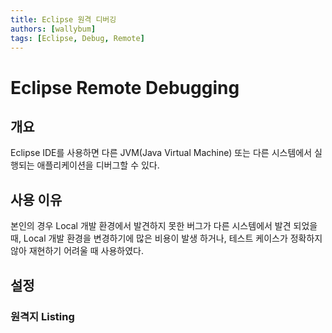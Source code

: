 ```yaml
---
title: Eclipse 원격 디버깅
authors: [wallybum]
tags: [Eclipse, Debug, Remote]
---
```


# Eclipse Remote Debugging

## 개요
Eclipse IDE를 사용하면 다른 JVM(Java Virtual Machine) 또는 다른 시스템에서 실행되는 애플리케이션을 디버그할 수 있다.

## 사용 이유
본인의 경우 Local 개발 환경에서 발견하지 못한 버그가 다른 시스템에서 발견 되었을 때, Local 개발 환경을 변경하기에 많은 비용이 발생 하거나, 테스트 케이스가 정확하지 않아 재현하기 어려울 때 사용하였다. 

## 설정

### 원격지 Listing